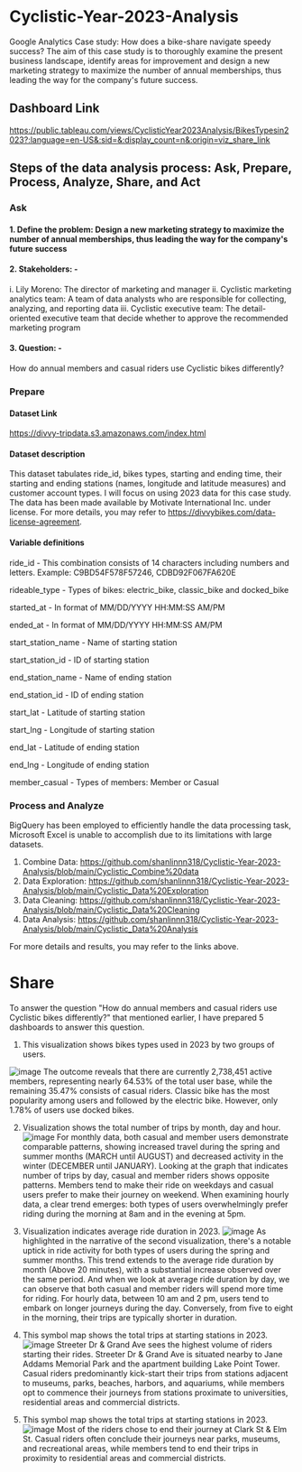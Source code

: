 # Cyclistic-Year-2023-Analysis
Google Analytics Case study: How does a bike-share navigate speedy success? The aim of this case study is to thoroughly examine the present business landscape, identify areas for improvement and design a new marketing strategy to maximize the number of annual memberships, thus leading the way for the company's future success.

## Dashboard Link
https://public.tableau.com/views/CyclisticYear2023Analysis/BikesTypesin2023?:language=en-US&:sid=&:display_count=n&:origin=viz_share_link


##  Steps of the data analysis process: Ask, Prepare, Process, Analyze, Share, and Act

### Ask
#### 1. Define the problem: Design a new marketing strategy to maximize the number of annual memberships, thus leading the way for the company's future success

#### 2. Stakeholders: - 
i. Lily Moreno: The director of marketing and manager
ii. Cyclistic marketing analytics team: A team of data analysts who are responsible for collecting, analyzing, and reporting data
iii. Cyclistic executive team: The detail-oriented executive team that decide whether to approve the recommended marketing program

#### 3. Question: - 
How do annual members and casual riders use Cyclistic bikes differently?


### Prepare

#### Dataset Link
https://divvy-tripdata.s3.amazonaws.com/index.html

#### Dataset description
This dataset tabulates ride_id, bikes types, starting and ending time, their starting and ending stations (names, longitude and latitude measures) and customer account types. I will focus on using 2023 data for this case study.
The data has been made available by Motivate International Inc. under license. For more details, you may refer to https://divvybikes.com/data-license-agreement. 

#### Variable definitions

ride_id - This combination consists of 14 characters including numbers and letters. Example: C9BD54F578F57246, CDBD92F067FA620E

rideable_type - Types of bikes: electric_bike, classic_bike and docked_bike

started_at - In format of MM/DD/YYYY HH:MM:SS AM/PM

ended_at - In format of MM/DD/YYYY HH:MM:SS AM/PM

start_station_name - Name of starting station

start_station_id - ID of starting station

end_station_name - Name of ending station

end_station_id - ID of ending station

start_lat - Latitude of starting station

start_lng	- Longitude of starting station

end_lat	- Latitude of ending station

end_lng	- Longitude of ending station

member_casual - Types of members: Member or Casual

### Process and Analyze
BigQuery has been employed to efficiently handle the data processing task, Microsoft Excel is unable to accomplish due to its limitations with large datasets.

1. Combine Data: https://github.com/shanlinnn318/Cyclistic-Year-2023-Analysis/blob/main/Cyclistic_Combine%20data
2. Data Exploration: https://github.com/shanlinnn318/Cyclistic-Year-2023-Analysis/blob/main/Cyclistic_Data%20Exploration
3. Data Cleaning: https://github.com/shanlinnn318/Cyclistic-Year-2023-Analysis/blob/main/Cyclistic_Data%20Cleaning
4. Data Analysis: https://github.com/shanlinnn318/Cyclistic-Year-2023-Analysis/blob/main/Cyclistic_Data%20Analysis
   
For more details and results, you may refer to the links above.

# Share
To answer the question "How do annual members and casual riders use Cyclistic bikes differently?" that mentioned earlier, I have prepared 5 dashboards to answer this question.

1. This visualization shows bikes types used in 2023 by two groups of users.

![image](https://github.com/shanlinnn318/Cyclistic-Year-2023-Analysis/assets/113488502/aeb6d919-e1b5-4bc6-8a89-f8dd2c40a946)
The outcome reveals that there are currently 2,738,451 active members, representing nearly 64.53% of the total user base, while the remaining 35.47% consists of casual riders. Classic bike has the most popularity among users and followed by the electric bike. However, only 1.78% of users use docked bikes.

2. Visualization shows the total number of trips by month, day and hour.
![image](https://github.com/shanlinnn318/Cyclistic-Year-2023-Analysis/assets/113488502/5a3b0847-0f7b-4ccf-b432-2a66cc644924)
For monthly data, both casual and member users demonstrate comparable patterns, showing increased travel during the spring and summer months (MARCH until AUGUST) and decreased activity in the winter (DECEMBER until JANUARY). Looking at the graph that indicates number of trips by day, casual and member riders shows opposite patterns. Members tend to make their ride on weekdays and casual users prefer to make their journey on weekend. When examining hourly data, a clear trend emerges: both types of users overwhelmingly prefer riding during the morning at 8am and in the evening at 5pm.

3. Visualization indicates average ride duration in 2023.
![image](https://github.com/shanlinnn318/Cyclistic-Year-2023-Analysis/assets/113488502/a043c5e8-d93e-4b58-8b40-aac4e6a2711a)
As highlighted in the narrative of the second visualization, there's a notable uptick in ride activity for both types of users during the spring and summer months. This trend extends to the average ride duration by month (Above 20 minutes), with a substantial increase observed over the same period. And when we look at average ride duration by day, we can observe that both casual and member riders will spend more time for riding. For hourly data, between 10 am and 2 pm, users tend to embark on longer journeys during the day. Conversely, from five to eight in the morning, their trips are typically shorter in duration.

4. This symbol map shows the total trips at starting stations in 2023. 
![image](https://github.com/shanlinnn318/Cyclistic-Year-2023-Analysis/assets/113488502/e1751338-cce4-4ba2-9ff5-9407780c112f)
Streeter Dr & Grand Ave sees the highest volume of riders starting their rides. Streeter Dr & Grand Ave is situated nearby to Jane Addams Memorial Park and the apartment building Lake Point Tower. Casual riders predominantly kick-start their trips from stations adjacent to museums, parks, beaches, harbors, and aquariums, while members opt to commence their journeys from stations proximate to universities, residential areas and commercial districts.

5. This symbol map shows the total trips at starting stations in 2023. 
![image](https://github.com/shanlinnn318/Cyclistic-Year-2023-Analysis/assets/113488502/eb256024-39e7-48b6-b9b4-b96e5685b09a)
Most of the riders chose to end their journey at Clark St & Elm St. Casual riders often conclude their journeys near parks, museums, and recreational areas, while members tend to end their trips in proximity to residential areas and commercial districts.

    

